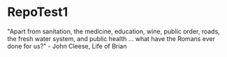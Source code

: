 # RepoTest1

"Apart from sanitation, the medicine, education, wine, public order, roads, the fresh water system, and public health ... what have the Romans ever done for us?" - John Cleese, Life of Brian
